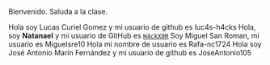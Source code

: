 Bienvenido. Saluda a la clase.

Hola soy Lucas Curiel Gomez y mi usuario de github es luc4s-h4cks
Hola, soy **Natanael** y mi usuario de GitHub es [`H4ckX0R`](https://github.com/H4ckX0R)
Soy Miguel San Roman, mi usuario es Miguelsre10
Hola mi nombre de usuario es Rafa-nc1724
Hola soy José Antonio Marín Fernández y mi usuario de github es JoseAntonio105

